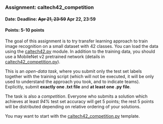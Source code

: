 ### Assignment: caltech42_competition
#### Date: Deadline: ~~Apr 21, 23:59~~ Apr 22, 23:59
#### Points: 5-10 points

The goal of this assignment is to try transfer learning approach to train image
recognition on a small dataset with 42 classes. You can load the data using the
[caltech42.py](https://github.com/ufal/npfl114/tree/master/labs/06/caltech42.py)
module. In addition to the training data, you should use a MobileNet v2
pretrained network (details in [caltech42_competition.py](https://github.com/ufal/npfl114/tree/master/labs/06/caltech42_competition.py)).

This is an _open-data task_, where you submit only the test set labels
together with the training script (which will not be executed, it will be
only used to understand the approach you took, and to indicate teams).
Explicitly, submit **exactly one .txt file** and **at least one .py file**.

The task is also a _competition_. Everyone who submits a solution which achieves
at least _94%_ test set accuracy will get 5 points; the rest 5 points will be distributed
depending on relative ordering of your solutions.

You may want to start with the
[caltech42_competition.py](https://github.com/ufal/npfl114/tree/master/labs/06/caltech42_competition.py)
template.
